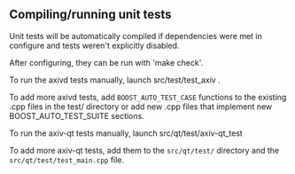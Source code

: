 Compiling/running unit tests
------------------------------------

Unit tests will be automatically compiled if dependencies were met in configure
and tests weren't explicitly disabled.

After configuring, they can be run with 'make check'.

To run the axivd tests manually, launch src/test/test_axiv .

To add more axivd tests, add `BOOST_AUTO_TEST_CASE` functions to the existing
.cpp files in the test/ directory or add new .cpp files that
implement new BOOST_AUTO_TEST_SUITE sections.

To run the axiv-qt tests manually, launch src/qt/test/axiv-qt_test

To add more axiv-qt tests, add them to the `src/qt/test/` directory and
the `src/qt/test/test_main.cpp` file.
